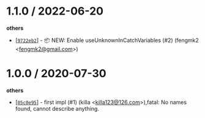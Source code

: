
1.1.0 / 2022-06-20
==================

**others**
  * [[`9722eb2`](http://github.com/eggjs/tsconfig/commit/9722eb25e2f67fa1b87eff226507e241583c418d)] - 📦 NEW: Enable useUnknownInCatchVariables (#2) (fengmk2 <<fengmk2@gmail.com>>)

1.0.0 / 2020-07-30
==================

**others**
  * [[`05c0e95`](http://github.com/eggjs/tsconfig/commit/05c0e954eea00398ed63d6449febbc86051c7fb5)] - first impl (#1) (killa <<killa123@126.com>>),fatal: No names found, cannot describe anything.

